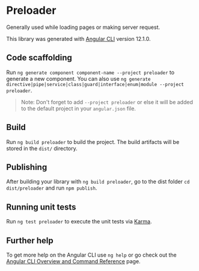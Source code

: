 # Preloader

Generally used while loading pages or making server request.

This library was generated with [Angular CLI](https://github.com/angular/angular-cli) version 12.1.0.

## Code scaffolding

Run `ng generate component component-name --project preloader` to generate a new component. You can also use `ng generate directive|pipe|service|class|guard|interface|enum|module --project preloader`.

> Note: Don't forget to add `--project preloader` or else it will be added to the default project in your `angular.json` file.

## Build

Run `ng build preloader` to build the project. The build artifacts will be stored in the `dist/` directory.

## Publishing

After building your library with `ng build preloader`, go to the dist folder `cd dist/preloader` and run `npm publish`.

## Running unit tests

Run `ng test preloader` to execute the unit tests via [Karma](https://karma-runner.github.io).

## Further help

To get more help on the Angular CLI use `ng help` or go check out the [Angular CLI Overview and Command Reference](https://angular.io/cli) page.
